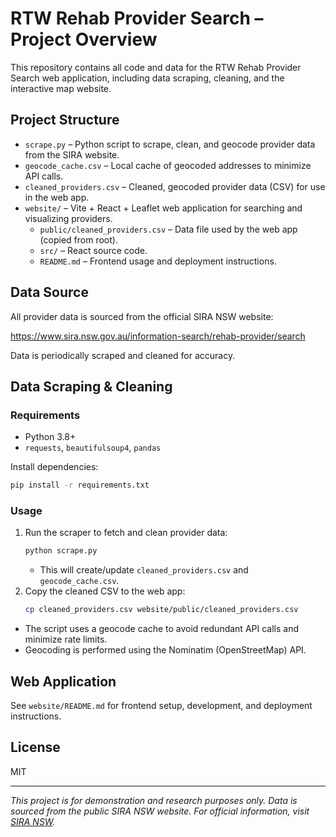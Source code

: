 # RTW Rehab Provider Search – Project Overview

This repository contains all code and data for the RTW Rehab Provider Search web application, including data scraping, cleaning, and the interactive map website.

## Project Structure

- `scrape.py` – Python script to scrape, clean, and geocode provider data from the SIRA website.
- `geocode_cache.csv` – Local cache of geocoded addresses to minimize API calls.
- `cleaned_providers.csv` – Cleaned, geocoded provider data (CSV) for use in the web app.
- `website/` – Vite + React + Leaflet web application for searching and visualizing providers.
    - `public/cleaned_providers.csv` – Data file used by the web app (copied from root).
    - `src/` – React source code.
    - `README.md` – Frontend usage and deployment instructions.

## Data Source

All provider data is sourced from the official SIRA NSW website:

https://www.sira.nsw.gov.au/information-search/rehab-provider/search

Data is periodically scraped and cleaned for accuracy.

## Data Scraping & Cleaning

### Requirements
- Python 3.8+
- `requests`, `beautifulsoup4`, `pandas`

Install dependencies:

```sh
pip install -r requirements.txt
```

### Usage

1. Run the scraper to fetch and clean provider data:
   ```sh
   python scrape.py
   ```
   - This will create/update `cleaned_providers.csv` and `geocode_cache.csv`.
2. Copy the cleaned CSV to the web app:
   ```sh
   cp cleaned_providers.csv website/public/cleaned_providers.csv
   ```

- The script uses a geocode cache to avoid redundant API calls and minimize rate limits.
- Geocoding is performed using the Nominatim (OpenStreetMap) API.

## Web Application

See `website/README.md` for frontend setup, development, and deployment instructions.

## License
MIT

---

*This project is for demonstration and research purposes only. Data is sourced from the public SIRA NSW website. For official information, visit [SIRA NSW](https://www.sira.nsw.gov.au/information-search/rehab-provider/search).*
